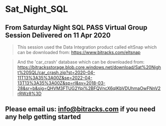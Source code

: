 # Sat_Night_SQL
## From Saturday Night SQL PASS Virtual Group Session Delivered on 11 Apr 2020

>This session used the Data Integration product called eltSnap which can be downloaded from: https://www.bitracks.com/eltsnap 

>And the 'car_crash' database which can be downloaded from: https://bitracksstorage.blob.core.windows.net/download/Sat%20Night%20SQL/car_crash.zip?st=2020-04-11T13%3A35%3A00Z&se=2022-04-13T13%3A35%3A00Z&sp=rl&sv=2018-03-28&sr=b&sig=QHVM3FTUG2Ypi%2BFQVncX6qlKbVDUhmaOwFNnV2rRWz8%3D

## Please email us: info@bitracks.com if you need any help getting started

